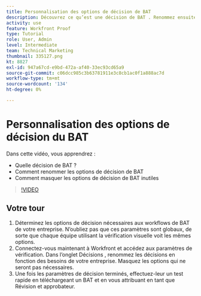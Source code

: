 ```yaml
---
title: Personnalisation des options de décision de BAT
description: Découvrez ce qu’est une décision de BAT . Renommez ensuite les options de décision du BAT et masquez les options inutiles dans les configurations du système de vérification.
activity: use
feature: Workfront Proof
type: Tutorial
role: User, Admin
level: Intermediate
team: Technical Marketing
thumbnail: 335127.png
kt: 8827
exl-id: 947a67cd-e9bd-472a-af40-33ec93cd65a9
source-git-commit: c06dcc985c3b63781911e3c8cb1ac0f1a888ac7d
workflow-type: tm+mt
source-wordcount: '134'
ht-degree: 0%

---
```


# Personnalisation des options de décision du BAT

Dans cette vidéo, vous apprendrez :

* Quelle décision de BAT ?
* Comment renommer les options de décision de BAT
* Comment masquer les options de décision de BAT inutiles

>[!VIDEO](https://video.tv.adobe.com/v/335127/?quality=12)

## Votre tour

1. Déterminez les options de décision nécessaires aux workflows de BAT de votre entreprise. N’oubliez pas que ces paramètres sont globaux, de sorte que chaque équipe utilisant la vérification visuelle voit les mêmes options.
1. Connectez-vous maintenant à Workfront et accédez aux paramètres de vérification. Dans l’onglet Décisions , renommez les décisions en fonction des besoins de votre entreprise. Masquez les options qui ne seront pas nécessaires.
1. Une fois les paramètres de décision terminés, effectuez-leur un test rapide en téléchargeant un BAT et en vous attribuant en tant que Révision et approbateur.


<!--
Lean More URLs
-->
